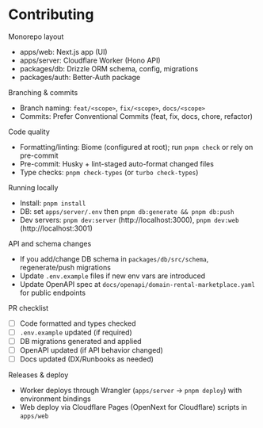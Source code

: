 # Contributing

Monorepo layout
- apps/web: Next.js app (UI)
- apps/server: Cloudflare Worker (Hono API)
- packages/db: Drizzle ORM schema, config, migrations
- packages/auth: Better‑Auth package

Branching & commits
- Branch naming: `feat/<scope>`, `fix/<scope>`, `docs/<scope>`
- Commits: Prefer Conventional Commits (feat, fix, docs, chore, refactor)

Code quality
- Formatting/linting: Biome (configured at root); run `pnpm check` or rely on pre-commit
- Pre-commit: Husky + lint-staged auto-format changed files
- Type checks: `pnpm check-types` (or `turbo check-types`)

Running locally
- Install: `pnpm install`
- DB: set `apps/server/.env` then `pnpm db:generate && pnpm db:push`
- Dev servers: `pnpm dev:server` (http://localhost:3000), `pnpm dev:web` (http://localhost:3001)

API and schema changes
- If you add/change DB schema in `packages/db/src/schema`, regenerate/push migrations
- Update `.env.example` files if new env vars are introduced
- Update OpenAPI spec at `docs/openapi/domain-rental-marketplace.yaml` for public endpoints

PR checklist
- [ ] Code formatted and types checked
- [ ] `.env.example` updated (if required)
- [ ] DB migrations generated and applied
- [ ] OpenAPI updated (if API behavior changed)
- [ ] Docs updated (DX/Runbooks as needed)

Releases & deploy
- Worker deploys through Wrangler (`apps/server` → `pnpm deploy`) with environment bindings
- Web deploy via Cloudflare Pages (OpenNext for Cloudflare) scripts in `apps/web`

